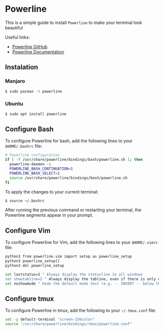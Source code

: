 # Powerline

This is a simple guide to install `Powerline` to make your terminal look beautiful

Useful links:
* [Powerline GitHub](https://github.com/powerline/powerline)
* [Powerline Documentation](https://powerline.readthedocs.io/en/latest/)

## Instalation 

### Manjaro

```bash
$ sudo pacman -S powerline
```

### Ubuntu

```bash
$ sudo apt install powerline
```

## Configure Bash

To configure Powerline for bash, add the following lines to your `$HOME/.bashrc` file:

```bash
# Powerline configuration
if [ -f /usr/share/powerline/bindings/bash/powerline.sh ]; then
  powerline-daemon -q
  POWERLINE_BASH_CONTINUATION=1
  POWERLINE_BASH_SELECT=1
  source /usr/share/powerline/bindings/bash/powerline.sh
fi
```  

To apply the changes to your current terminal:

```bash
$ source ~/.bashrc
```

After running the previous command or restarting your terminal, the Powerline segments appear in your prompt.

## Configure Vim

To configure Powerline for Vim, add the following lines to your `$HOME/.vimrc` file:

```bash
python3 from powerline.vim import setup as powerline_setup
python3 powerline_setup()
python3 del powerline_setup

set laststatus=2 " Always display the statusline in all windows
set showtabline=2 " Always display the tabline, even if there is only one tab
set noshowmode " Hide the default mode text (e.g. -- INSERT -- below the statusline)
```

## Configure tmux

To configure Powerline in tmux, add the following to your `~/.tmux.conf` file:

```bash
set -g default-terminal "screen-256color"
source "/usr/share/powerline/bindings/tmux/powerline.conf"
```
